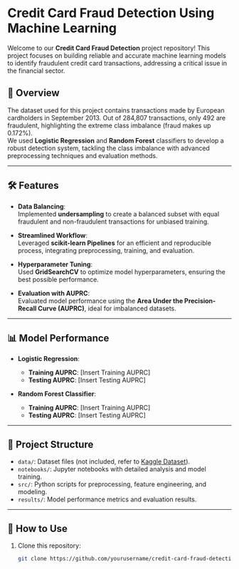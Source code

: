 # Credit Card Fraud Detection Using Machine Learning  

Welcome to our **Credit Card Fraud Detection** project repository! This project focuses on building reliable and accurate machine learning models to identify fraudulent credit card transactions, addressing a critical issue in the financial sector.  

## 🌟 **Overview**  

The dataset used for this project contains transactions made by European cardholders in September 2013. Out of 284,807 transactions, only 492 are fraudulent, highlighting the extreme class imbalance (fraud makes up 0.172%).  
We used **Logistic Regression** and **Random Forest** classifiers to develop a robust detection system, tackling the class imbalance with advanced preprocessing techniques and evaluation methods.  

---

## 🛠 **Features**  

- **Data Balancing**:  
  Implemented **undersampling** to create a balanced subset with equal fraudulent and non-fraudulent transactions for unbiased training.  

- **Streamlined Workflow**:  
  Leveraged **scikit-learn Pipelines** for an efficient and reproducible process, integrating preprocessing, training, and evaluation.  

- **Hyperparameter Tuning**:  
  Used **GridSearchCV** to optimize model hyperparameters, ensuring the best possible performance.  

- **Evaluation with AUPRC**:  
  Evaluated model performance using the **Area Under the Precision-Recall Curve (AUPRC)**, ideal for imbalanced datasets.  

---

## 📊 **Model Performance**  

- **Logistic Regression**:  
  - **Training AUPRC**: [Insert Training AUPRC]  
  - **Testing AUPRC**: [Insert Testing AUPRC]  

- **Random Forest Classifier**:  
  - **Training AUPRC**: [Insert Training AUPRC]  
  - **Testing AUPRC**: [Insert Testing AUPRC]  

---

## 📁 **Project Structure**  

- `data/`: Dataset files (not included, refer to [Kaggle Dataset](https://www.kaggle.com/mlg-ulb/creditcardfraud)).  
- `notebooks/`: Jupyter notebooks with detailed analysis and model training.  
- `src/`: Python scripts for preprocessing, feature engineering, and modeling.  
- `results/`: Model performance metrics and evaluation results.  

---

## 🚀 **How to Use**  

1. Clone this repository:  
   ```bash  
   git clone https://github.com/yourusername/credit-card-fraud-detection.git  
